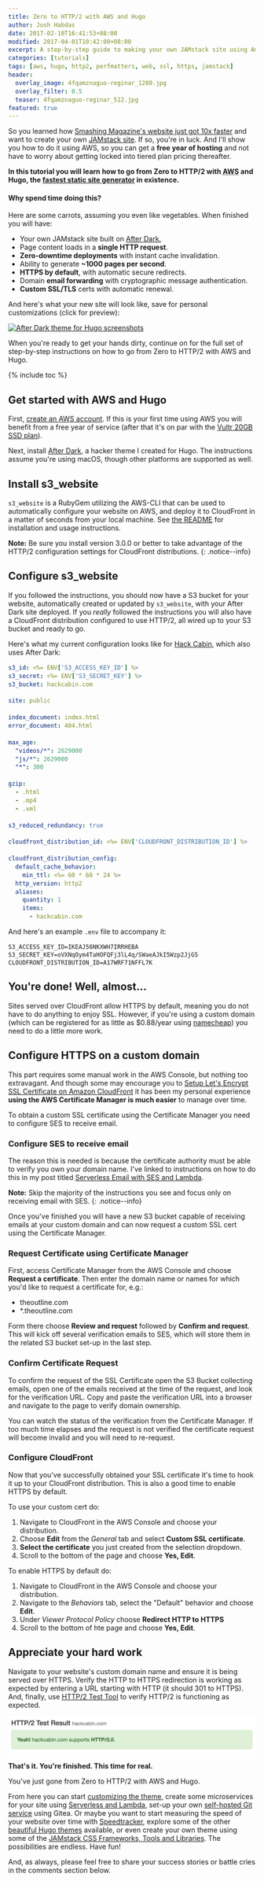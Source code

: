 ```yaml
---
title: Zero to HTTP/2 with AWS and Hugo
author: Josh Habdas
date: 2017-02-10T16:41:53+08:00
modified: 2017-04-01T10:42:00+08:00
excerpt: A step-by-step guide to making your own JAMstack site using Amazon Web Services.
categories: [tutorials]
tags: [aws, hugo, http2, perfmatters, web, ssl, https, jamstack]
header:
  overlay_image: 4fqamznaguo-reginar_1280.jpg
  overlay_filter: 0.5
  teaser: 4fqamznaguo-reginar_512.jpg
featured: true
---
```


So you learned how <a target="_intro" href="https://www.netlify.com/blog/2017/03/16/smashing-magazine-just-got-10x-faster/" rel="noreferrer nofollow noopener">Smashing Magazine's website just got 10x faster</a> and want to create your own <a target="_intro" href="https://jamstack.org/" rel="noreferrer nofollow noopener">JAMstack site</a>. If so, you're in luck. And I'll show you how to do it using AWS, so you can get a **free year of hosting** and not have to worry about getting locked into tiered plan pricing thereafter.

**In this tutorial you will learn how to go from Zero to HTTP/2 with <abbr title="Amazon Web Services">AWS</abbr> and Hugo, the [fastest static site generator](/best-jamstack-site-generator/) in existence.**

<aside class="notice--success">
  <h4>Why spend time doing this?</h4>
  <p>Here are some carrots, assuming you even like vegetables. When finished you will have:</p>
  <ul>
    <li>Your own JAMstack site built on <a href="http://go.habd.as/2n4mmjC">After Dark.</a></li>
    <li>Page content loads in a <b>single HTTP request</b>.</li>
    <li><b>Zero-downtime deployments</b> with instant cache invalidation.</li>
    <li>Ability to generate <b>~1000 pages per second</b>.</li>
    <li><b>HTTPS by default</b>, with automatic secure redirects.</li>
    <li>Domain <b>email forwarding</b> with cryptographic message authentication.</li>
    <li><b>Custom SSL/TLS</b> certs with automatic renewal.</li>
  </ul>
</aside>

And here's what your new site will look like, save for personal customizations (click for preview):

[![After Dark theme for Hugo screenshots](https://raw.githubusercontent.com/comfusion/after-dark/master/images/minimal-mac.png "After Dark running on a MacBook and iPhone")](https://hackcabin.com)

When you're ready to get your hands dirty, continue on for the full set of step-by-step instructions on how to go from Zero to HTTP/2 with AWS and Hugo.

{% include toc %}

## Get started with AWS and Hugo

First, [create an AWS account](https://portal.aws.amazon.com/gp/aws/developer/registration/). If this is your first time using AWS you will benefit from a free year of service (after that it's on par with the [Vultr 20GB SSD plan](http://go.habd.as/2oiL54G)).

Next, install [After Dark](https://github.com/comfusion/after-dark), a hacker   theme I created for Hugo. The instructions assume you're using macOS, though other platforms are supported as well.

## Install s3_website

`s3_website` is a RubyGem utilizing the AWS-CLI that can be used to automatically configure your website on AWS, and deploy it to CloudFront in a matter of seconds from your local machine. See [the README](https://github.com/laurilehmijoki/s3_website) for installation and usage instructions.

**Note:** Be sure you install version 3.0.0 or better to take advantage of the HTTP/2 configuration settings for CloudFront distributions.
{: .notice--info}

## Configure s3_website

If you followed the instructions, you should now have a S3 bucket for your website, automatically created or updated by `s3_website`, with your After Dark site deployed. If you _really_ followed the instructions you will also have a CloudFront distribution configured to use HTTP/2, all wired up to your S3 bucket and ready to go.

Here's what my current configuration looks like for [Hack Cabin](https://hackcabin.com), which also uses After Dark:

```yaml
s3_id: <%= ENV['S3_ACCESS_KEY_ID'] %>
s3_secret: <%= ENV['S3_SECRET_KEY'] %>
s3_bucket: hackcabin.com

site: public

index_document: index.html
error_document: 404.html

max_age:
  "videos/*": 2629000
  "js/*": 2629000
  "*": 300

gzip:
  - .html
  - .mp4
  - .xml

s3_reduced_redundancy: true

cloudfront_distribution_id: <%= ENV['CLOUDFRONT_DISTRIBUTION_ID'] %>

cloudfront_distribution_config:
  default_cache_behavior:
    min_ttl: <%= 60 * 60 * 24 %>
  http_version: http2
  aliases:
    quantity: 1
    items:
      - hackcabin.com

```

And here's an example `.env` file to accompany it:

```shell
S3_ACCESS_KEY_ID=IKEAJ56NKXWH7IRRHEBA
S3_SECRET_KEY=oVXNqOym4TaHOFQFj3lL4q/SWaeAJkI5Wzp2JjG5
CLOUDFRONT_DISTRIBUTION_ID=A17WRF71NFFL7K
```

## You're done! Well, almost...

Sites served over CloudFront allow HTTPS by default, meaning you do not have to do anything to enjoy SSL. However, if you're using a custom domain (which can be registered for as little as $0.88/year using [namecheap](http://go.habd.as/2nioaFH)) you need to do a little more work.

## Configure HTTPS on a custom domain

This part requires some manual work in the AWS Console, but nothing too extravagant. And though some may encourage you to [Setup Let's Encrypt SSL Certificate on Amazon CloudFront](https://medium.com/@richardkall/setup-lets-encrypt-ssl-certificate-on-amazon-cloudfront-b217669987b2) it has been my personal experience **using the AWS Certificate Manager is much easier** to manage over time.

To obtain a custom SSL certificate using the Certificate Manager you need to configure SES to receive email.

### Configure SES to receive email

The reason this is needed is because the certificate authority must be able to verify you own your domain name. I've linked to instructions on how to do this in my post titled [Serverless Email with SES and Lambda](https://habd.as/serverless-email-forwards-ses-lambda-crash-course/#configure-ses-to-send-and-receive-email).

**Note:** Skip the majority of the instructions you see and focus only on receiving email with SES.
{: .notice--info}

Once you've finished you will have a new S3 bucket capable of receiving emails at your custom domain and can now request a custom SSL cert using the Certificate Manager.

### Request Certificate using Certificate Manager

First, access Certificate Manager from the AWS Console and choose **Request a certificate**. Then enter the domain name or names for which you'd like to request a certificate for, e.g.:

- theoutline.com
- \*.theoutline.com

Form there choose **Review and request** followed by **Confirm and request**. This will kick off several verification emails to SES, which will store them in the related S3 bucket set-up in the last step.

### Confirm Certificate Request

To confirm the request of the SSL Certificate open the S3 Bucket collecting emails, open one of the emails received at the time of the request, and look for the verification URL. Copy and paste the verification URL into a browser and navigate to the page to verify domain ownership.

You can watch the status of the verification from the Certificate Manager. If too much time elapses and the request is not verified the certificate request will become invalid and you will need to re-request.

### Configure CloudFront

Now that you've successfully obtained your SSL certificate it's time to hook it up to your CloudFront distribution. This is also a good time to enable HTTPS by default.

To use your custom cert do:

1. Navigate to CloudFront in the AWS Console and choose your distribution.
1. Choose **Edit** from the _General_ tab and select **Custom SSL certificate**.
1. **Select the certificate** you just created from the selection dropdown.
1. Scroll to the bottom of the page and choose **Yes, Edit**.

To enable HTTPS by default do:

1. Navigate to CloudFront in the AWS Console and choose your distribution.
1. Navigate to the _Behaviors_ tab, select the "Default" behavior and choose **Edit**.
1. Under _Viewer Protocol Policy_ choose **Redirect HTTP to HTTPS**
1. Scroll to the bottom of hte page and choose **Yes, Edit**.

## Appreciate your hard work

Navigate to your website's custom domain name and ensure it is being served over HTTPS. Verify the HTTP to HTTPS redirection is working as expected by entering a URL starting with HTTP (it should 301 to HTTPS). And, finally, use [HTTP/2 Test Tool](https://tools.keycdn.com/http2-test) to verify HTTP/2 is functioning as expected.

![HTTP/2 Test Proof](/images/hackcabin-http2-test.png)

**That's it. You're finished. This time for real.**

You've just gone from Zero to HTTP/2 with AWS and Hugo.

From here you can start [customizing the theme](https://comfusion.github.io/after-dark/#customizing), create some microservices for your site using [Serverless and Lambda](/serverless-email-forwards-ses-lambda-crash-course/), set-up your own [self-hosted Git service](https://gitea.io/) using Gitea. Or maybe you want to start measuring the speed of your website over time with [Speedtracker](https://speedtracker.org), explore some of the other [beautiful Hugo themes](http://themes.gohugo.io/) available, or even create your own theme using some of the [JAMstack CSS Frameworks, Tools and Libraries](/jamstack-css-framework-tool-library/). The possibilities are endless. Have fun!

And, as always, please feel free to share your success stories or battle cries in the comments section below.
